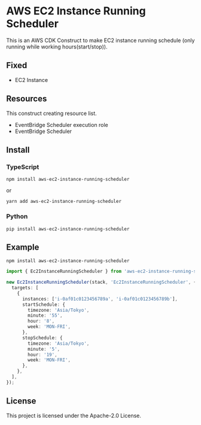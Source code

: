 # AWS EC2 Instance Running Scheduler

This is an AWS CDK Construct to make EC2 instance running schedule (only running while working hours(start/stop)).

## Fixed

- EC2 Instance

## Resources

This construct creating resource list.

- EventBridge Scheduler execution role
- EventBridge Scheduler

## Install

### TypeScript

```shell
npm install aws-ec2-instance-running-scheduler
```
or
```shell
yarn add aws-ec2-instance-running-scheduler
```

### Python

```shell
pip install aws-ec2-instance-running-scheduler
```

## Example

```shell
npm install aws-ec2-instance-running-scheduler
```

```typescript
import { Ec2InstanceRunningScheduler } from 'aws-ec2-instance-running-scheduler';

new Ec2InstanceRunningScheduler(stack, 'Ec2InstanceRunningScheduler', {
  targets: [
    {
      instances: ['i-0af01c0123456789a', 'i-0af01c0123456789b'],
      startSchedule: {
        timezone: 'Asia/Tokyo',
        minute: '55',
        hour: '8',
        week: 'MON-FRI',
      },
      stopSchedule: {
        timezone: 'Asia/Tokyo',
        minute: '5',
        hour: '19',
        week: 'MON-FRI',
      },
    },
  ],
});

```

## License

This project is licensed under the Apache-2.0 License.




